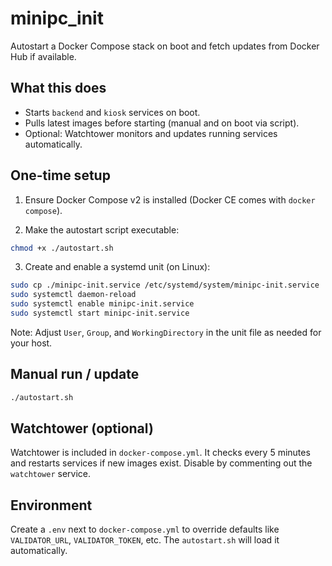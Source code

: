 # minipc_init

Autostart a Docker Compose stack on boot and fetch updates from Docker Hub if available.

## What this does
- Starts `backend` and `kiosk` services on boot.
- Pulls latest images before starting (manual and on boot via script).
- Optional: Watchtower monitors and updates running services automatically.

## One-time setup
1) Ensure Docker Compose v2 is installed (Docker CE comes with `docker compose`).

2) Make the autostart script executable:

```bash
chmod +x ./autostart.sh
```

3) Create and enable a systemd unit (on Linux):

```bash
sudo cp ./minipc-init.service /etc/systemd/system/minipc-init.service
sudo systemctl daemon-reload
sudo systemctl enable minipc-init.service
sudo systemctl start minipc-init.service
```

Note: Adjust `User`, `Group`, and `WorkingDirectory` in the unit file as needed for your host.

## Manual run / update

```bash
./autostart.sh
```

## Watchtower (optional)
Watchtower is included in `docker-compose.yml`. It checks every 5 minutes and restarts services if new images exist. Disable by commenting out the `watchtower` service.

## Environment
Create a `.env` next to `docker-compose.yml` to override defaults like `VALIDATOR_URL`, `VALIDATOR_TOKEN`, etc. The `autostart.sh` will load it automatically.
